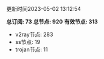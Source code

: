 更新时间2023-05-02 13:12:54

**总订阅: 73**
**总节点: 920**
**有效节点: 313**
- v2ray节点: 283
- ss节点: 19
- trojan节点: 11
